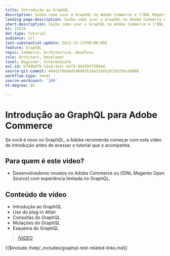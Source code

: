 ```yaml
---
title: Introdução ao GraphQL
description: Saiba como usar o GraphQL no Adobe Commerce e [!DNL Magento Open Source]. Saiba mais sobre como usar consultas, mutações e esquemas.
landing-page-description: Saiba como usar o GraphQL no Adobe Commerce e [!DNL Magento Open Source]. Saiba mais sobre como usar consultas, mutações e esquemas.
short-description: Saiba como usar o GraphQL no Adobe Commerce e [!DNL Magento Open Source]. Saiba mais sobre como usar consultas, mutações e esquemas.
kt: 11524
doc-type: tutorial
audience: all
last-substantial-update: 2022-12-13T00:00:00Z
feature: GraphQL
topic: Commerce, Architecture, Headless
role: Architect, Developer
level: Beginner, Intermediate
exl-id: b799bd7b-11a4-4a1c-b2f4-893f6ff2994d
source-git-commit: 404d2708a6d540d6fb19a33afb20726356cd8000
workflow-type: tm+mt
source-wordcount: '109'
ht-degree: 0%

---
```


# Introdução ao GraphQL para Adobe Commerce

Se você é novo no GraphQL, a Adobe recomenda começar com este vídeo de introdução antes de acessar o tutorial que o acompanha.

## Para quem é este vídeo?

* Desenvolvedores novatos no Adobe Commerce ou [!DNL Magento Open Source] com experiência limitada no GraphQL.

## Conteúdo de vídeo

* Introdução ao GraphQL
* Uso do plug-in Altair
* Consultas do GraphQL
* Mutações do GraphQL
* Esquema do GraphQL

>[!VIDEO](https://video.tv.adobe.com/v/3412302?quality=12&learn=on)

{{$include /help/_includes/graphql-rest-related-links.md}}
